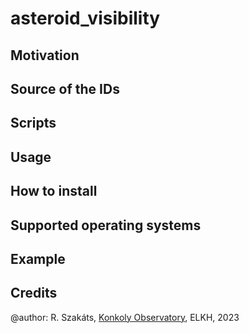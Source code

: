# asteroid_visibility

## Motivation

## Source of the IDs

## Scripts

## Usage

## How to install


## Supported operating systems

## Example

## Credits
@author: R. Szakáts, [Konkoly Observatory](https://konkoly.hu/index_en.shtml), ELKH, 2023
